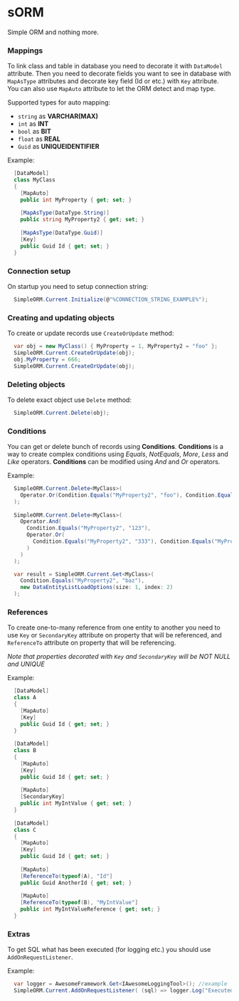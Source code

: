 # sORM
Simple ORM and nothing more.

### Mappings
To link class and table in database you need to decorate it with `DataModel` attribute.
Then you need to decorate fields you want to see in database with `MapAsType` attributes and decorate key field (Id or etc.) with `Key` attribute.
You can also use `MapAuto` attribute to let the ORM detect and map type.

Supported types for auto mapping:

* `string` as **VARCHAR(MAX)**
* `int` as **INT**
* `bool` as **BIT**
* `float` as **REAL**
* `Guid` as **UNIQUEIDENTIFIER**

Example: 
```c#
  [DataModel]
  class MyClass
  {
    [MapAuto]
    public int MyProperty { get; set; }
  
    [MapAsType(DataType.String)]
    public string MyProperty2 { get; set; }
  
    [MapAsType(DataType.Guid)]
    [Key]
    public Guid Id { get; set; }
  }
```

### Connection setup
On startup you need to setup connection string:

```c#
  SimpleORM.Current.Initialize(@"%CONNECTION_STRING_EXAMPLE%");
```

### Creating and updating objects
To create or update records use `CreateOrUpdate` method:

```c#
  var obj = new MyClass() { MyProperty = 1, MyProperty2 = "foo" };
  SimpleORM.Current.CreateOrUpdate(obj);
  obj.MyProperty = 666;
  SimpleORM.Current.CreateOrUpdate(obj);
```

### Deleting objects
To delete exact object use `Delete` method:

```c#
  SimpleORM.Current.Delete(obj);
```

### Conditions
You can get or delete bunch of records using **Conditions**.
**Conditions** is a way to create complex conditions using *Equals*, *NotEquals*, *More*, *Less* and *Like* operators.
**Conditions** can be modified using *And* and *Or* operators.

Example:

```c#
  SimpleORM.Current.Delete<MyClass>(
    Operator.Or(Condition.Equals("MyProperty2", "foo"), Condition.Equals("MyProperty", 2))
  );
  
  SimpleORM.Current.Delete<MyClass>(
    Operator.And(
      Condition.Equals("MyProperty2", "123"), 
      Operator.Or(
        Condition.Equals("MyProperty2", "333"), Condition.Equals("MyProperty", 999)
      )
    )
  );

  var result = SimpleORM.Current.Get<MyClass>(
    Condition.Equals("MyProperty2", "baz"),
    new DataEntityListLoadOptions(size: 1, index: 2)
  );
```

### References

To create one-to-many reference from one entity to another you need to use `Key` or `SecondaryKey` attribute on property that will be referenced, and `ReferenceTo` attribute on property that will be referencing.

*Note that properties decorated with `Key` and `SecondaryKey` will be NOT NULL and UNIQUE*

Example:
```c#
  [DataModel]
  class A
  {
    [MapAuto]
    [Key]
    public Guid Id { get; set; }
  }
  
  [DataModel]
  class B
  {
    [MapAuto]
    [Key]
    public Guid Id { get; set; }
    
    [MapAuto]
    [SecondaryKey]
    public int MyIntValue { get; set; }
  }
  
  [DataModel]
  class C
  {
    [MapAuto]
    [Key]
    public Guid Id { get; set; }
    
    [MapAuto]
    [ReferenceTo(typeof(A), "Id"]
    public Guid AnotherId { get; set; }
    
    [MapAuto]
    [ReferenceTo(typeof(B), "MyIntValue"]
    public int MyIntValueReference { get; set; }
  }
```

### Extras
To get SQL what has been executed (for logging etc.) you should use `AddOnRequestListener`.

Example:
```c#
  var logger = AwesomeFramework.Get<IAwesomeLoggingTool>(); //example
  SimpleORM.Current.AddOnRequestListener( (sql) => logger.Log("Executed SQL: " + sql) );
```
